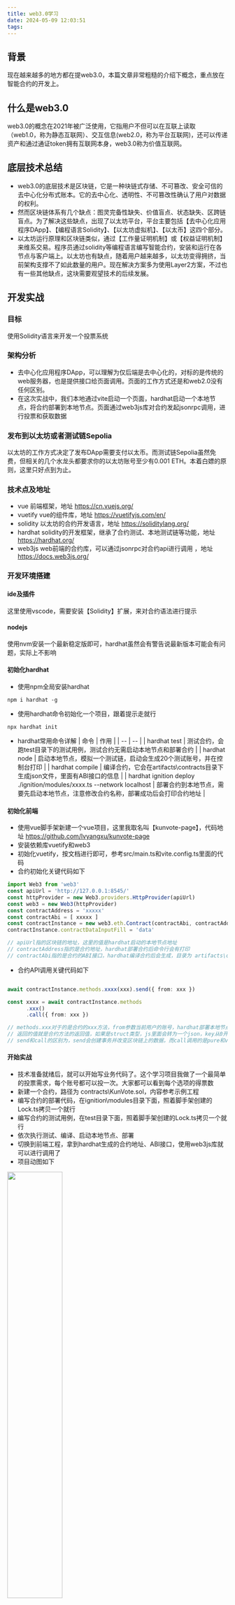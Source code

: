 ```yaml
---
title: web3.0学习
date: 2024-05-09 12:03:51
tags:
---
```


## 背景
现在越来越多的地方都在提web3.0，本篇文章非常粗糙的介绍下概念，重点放在智能合约的开发上。

## 什么是web3.0
web3.0的概念在2021年被广泛使用，它指用户不但可以在互联上读取（web1.0，称为静态互联网）、交互信息(web2.0，称为平台互联网)，还可以传递资产和通过通证token拥有互联网本身，web3.0称为价值互联网。

## 底层技术总结
+ web3.0的底层技术是区块链，它是一种块链式存储、不可篡改、安全可信的去中心化分布式账本。它的去中心化、透明性、不可篡改性确认了用户对数据的权利。
+ 然而区块链体系有几个缺点：图灵完备性缺失、价值盲点、状态缺失、区跨链盲点。为了解决这些缺点，出现了以太坊平台，平台主要包括【去中心化应用程序DApp】、【编程语言Solidity】、【以太坊虚拟机】、【以太币】这四个部分。
+ 以太坊运行原理和区块链类似，通过【工作量证明机制】或【权益证明机制】来维系交易。程序员通过solidity等编程语言编写智能合约，安装和运行在各节点与客户端上。以太坊也有缺点，随着用户越来越多，以太坊变得拥挤，当前架构支撑不了如此数量的用户。现在解决方案多为使用Layer2方案，不过也有一些其他缺点，这块需要观望技术的后续发展。

## 开发实战
### 目标
使用Solidity语言来开发一个投票系统

### 架构分析
+ 去中心化应用程序DApp，可以理解为仅后端是去中心化的，对标的是传统的web服务器，也是提供接口给页面调用。页面的工作方式还是和web2.0没有任何区别。
+ 在这次实战中，我们本地通过vite启动一个页面，hardhat启动一个本地节点，将合约部署到本地节点。页面通过web3js库对合约发起jsonrpc调用，进行投票和获取数据

### 发布到以太坊或者测试链Sepolia
以太坊的工作方式决定了发布DApp需要支付以太币。而测试链Sepolia虽然免费，但相关的几个水龙头都要求你的以太坊账号至少有0.001 ETH。本着白嫖的原则，这里只好点到为止。

### 技术点及地址
+ vue 前端框架，地址 https://cn.vuejs.org/
+ vuetify vue的组件库，地址 https://vuetifyjs.com/en/
+ solidity 以太坊的合约开发语言，地址 https://soliditylang.org/
+ hardhat solidity的开发框架，继承了合约测试、本地测试链等功能，地址 https://hardhat.org/
+ web3js web前端的合约库，可以通过jsonrpc对合约api进行调用 ，地址 https://docs.web3js.org/

### 开发环境搭建

#### ide及插件
这里使用vscode，需要安装【Solidity】扩展，来对合约语法进行提示

#### nodejs
使用nvm安装一个最新稳定版即可，hardhat虽然会有警告说最新版本可能会有问题，实际上不影响

#### 初始化hardhat
+ 使用npm全局安装hardhat

```shell
npm i hardhat -g
```

+ 使用hardhat命令初始化一个项目，跟着提示走就行
```shell
npx hardhat init
```

+ hardhat常用命令详解
| 命令 | 作用 |
| -- | -- |
| hardhat test | 测试合约，会跑test目录下的测试用例，测试合约无需启动本地节点和部署合约 |
| hardhat node | 启动本地节点，模拟一个测试链，启动会生成20个测试账号，并在控制台打印 |
| hardhat compile | 编译合约，它会在artifacts\contracts目录下生成json文件，里面有ABI接口的信息 |
| hardhat ignition deploy ./ignition/modules/xxxx.ts --network localhost | 部署合约到本地节点，需要先启动本地节点，注意修改合约名称，部署成功后会打印合约地址 |

#### 初始化前端
+ 使用vue脚手架新建一个vue项目，这里我取名叫【kunvote-page】，代码地址 https://github.com/lvyangxu/kunvote-page
+ 安装依赖库vuetify和web3
+ 初始化vuetify，按文档进行即可，参考src/main.ts和vite.config.ts里面的代码
+ 合约初始化关键代码如下

```ts
import Web3 from 'web3'
const apiUrl = 'http://127.0.0.1:8545/'
const httpProvider = new Web3.providers.HttpProvider(apiUrl)
const web3 = new Web3(httpProvider)
const contractAddress = 'xxxxx'
const contractAbi = [ xxxxx ]
const contractInstance = new web3.eth.Contract(contractAbi, contractAddress)
contractInstance.contractDataInputFill = 'data'

// apiUrl指的区块链的地址，这里的值是hardhat启动的本地节点地址
// contractAddress指的是合约地址，hardhat部署合约后命令行会有打印
// contractAbi指的是合约的ABI接口，hardhat编译合约后会生成，目录为 artifacts\contracts\xxxx.sol\xxxx.json，里面的abi字段就是它的值

```

+ 合约API调用关键代码如下

```ts

await contractInstance.methods.xxxx(xxx).send({ from: xxx })

const xxxx = await contractInstance.methods
      .xxx()
      .call({ from: xxx })

// methods.xxx对于的是合约的xxx方法，from参数当前用户的账号，hardhat部署本地节点后会生成20个测试账号，拿来用就行了（注意是Account，而不是Private Key）
// 返回的值就是合约方法的返回值，如果是struct类型，js里面会转为一个json，key从0开始，可以参考src\components\TheWelcome.vue里面的代码
// send和call的区别为，send会创建事务并改变区块链上的数据，而call调用的是pure和view函数，不会创建事务

```

#### 开始实战
+ 技术准备就绪后，就可以开始写业务代码了。这个学习项目我做了一个最简单的投票需求，每个账号都可以投一次。大家都可以看到每个选项的得票数
+ 新建一个合约，路径为 contracts\KunVote.sol，内容参考示例工程
+ 编写合约的部署代码，在ignition\modules目录下面，照着脚手架创建的Lock.ts拷贝一个就行
+ 编写合约的测试用例，在test目录下面，照着脚手架创建的Lock.ts拷贝一个就行
+ 依次执行测试、编译、启动本地节点、部署
+ 切换到前端工程，拿到hardhat生成的合约地址、ABI接口，使用web3js库就可以进行调用了
+ 项目动图如下

<img src="images/web3demo.gif" style="width:50%">